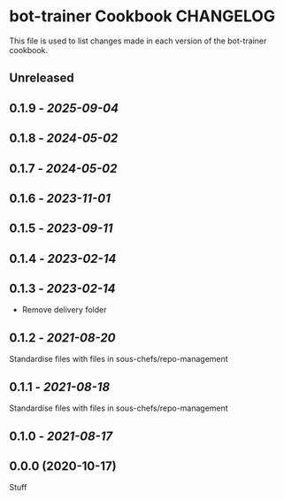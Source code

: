 # bot-trainer Cookbook CHANGELOG

This file is used to list changes made in each version of the bot-trainer cookbook.

## Unreleased

## 0.1.9 - *2025-09-04*

## 0.1.8 - *2024-05-02*

## 0.1.7 - *2024-05-02*

## 0.1.6 - *2023-11-01*

## 0.1.5 - *2023-09-11*

## 0.1.4 - *2023-02-14*

## 0.1.3 - *2023-02-14*

- Remove delivery folder

## 0.1.2 - *2021-08-20*

Standardise files with files in sous-chefs/repo-management

## 0.1.1 - *2021-08-18*

Standardise files with files in sous-chefs/repo-management

## 0.1.0 - *2021-08-17*

## 0.0.0 (2020-10-17)

Stuff
